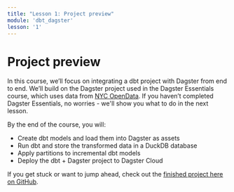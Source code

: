 ```yaml
---
title: "Lesson 1: Project preview"
module: 'dbt_dagster'
lesson: '1'
---
```


# Project preview

In this course, we’ll focus on integrating a dbt project with Dagster from end to end. We’ll build on the Dagster project used in the Dagster Essentials course, which uses data from [NYC OpenData](https://opendata.cityofnewyork.us/). If you haven’t completed Dagster Essentials, no worries - we'll show you what to do in the next lesson.

By the end of the course, you will:

- Create dbt models and load them into Dagster as assets
- Run dbt and store the transformed data in a DuckDB database
- Apply partitions to incremental dbt models
- Deploy the dbt + Dagster project to Dagster Cloud

If you get stuck or want to jump ahead, check out the [finished project here on GitHub](https://github.com/dagster-io/project-dagster-university/tree/module/dagster-and-dbt).